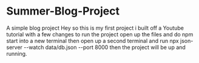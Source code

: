 # Summer-Blog-Project
A simple blog project
Hey so this is my first project i built off a Youtube tutorial with a few changes
to run the project open up the files and do npm start into a new terminal
then open up a second terminal and run npx json-server --watch data/db.json --port 8000
then the project will be up and running.
